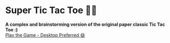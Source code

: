 # Super Tic Tac Toe 🔵❌
<b>A complex and brainstorming version of the original paper classic Tic Tac Toe :)</b><br>
<a href="https://janav-07.github.io/super-tic-tac-toe/">Play the Game - Desktop Preferred 😄</a>
